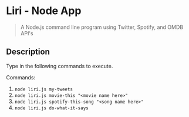 # Liri - Node App

> A Node.js command line program using Twitter, Spotify, and OMDB API's

## Description 

Type in the following commands to execute. 

Commands:
1. `node liri.js my-tweets`
2. `node liri.js movie-this "<movie name here>"`
3. `node liri.js spotify-this-song "<song name here>"`
4. `node liri.js do-what-it-says`

